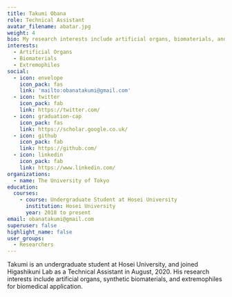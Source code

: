 ```yaml
---
title: Takumi Obana
role: Technical Assistant
avatar_filename: abatar.jpg
weight: 4
bio: My research interests include artificial organs, biomaterials, and extremophiles.
interests:
  - Artificial Organs
  - Biomaterials
  - Extremophiles
social:
  - icon: envelope
    icon_pack: fas
    link: 'mailto:obanatakumi@gmail.com'
  - icon: twitter
    icon_pack: fab
    link: https://twitter.com/
  - icon: graduation-cap
    icon_pack: fas
    link: https://scholar.google.co.uk/
  - icon: github
    icon_pack: fab
    link: https://github.com/
  - icon: linkedin
    icon_pack: fab
    link: https://www.linkedin.com/
organizations:
  - name: The University of Tokyo
education:
  courses:
    - course: Undergraduate Student at Hosei University
      institution: Hosei University
      year: 2018 to present
email: obanatakumi@gmail.com
superuser: false
highlight_name: false
user_groups:
  - Researchers
---
```

Takumi is an undergraduate student at Hosei University, and joined Higashikuni Lab as a Technical Assistant in August, 2020. His research interests include artificial organs, synthetic biomaterials, and extremophiles for biomedical application. 
